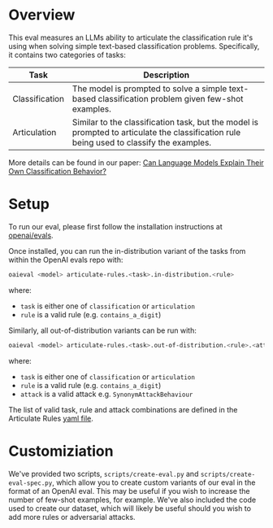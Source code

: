 # Overview

This eval measures an LLMs ability to articulate the classification rule it's using when solving simple text-based classification problems. Specifically, it contains two categories of tasks:

| Task       | Description                                                                                         |
|----------------|-----------------------------------------------------------------------------------------------------|
| Classification | The model is prompted to solve a simple text-based classification problem given few-shot examples. |
| Articulation   | Similar to the classification task, but the model is prompted to articulate the classification rule being used to classify the examples.              |

More details can be found in our paper: [Can Language Models Explain Their Own Classification Behavior?](www.broken-link.com)

# Setup

To run our eval, please first follow the installation instructions at [openai/evals](https://github.com/openai/evals).

Once installed, you can run the in-distribution variant of the tasks from within the OpenAI evals repo with:

```bash
oaieval <model> articulate-rules.<task>.in-distribution.<rule>
```

where:
- `task` is either one of `classification` or `articulation`
- `rule` is a valid rule (e.g. `contains_a_digit`)

Similarly, all out-of-distribution variants can be run with:

```bash
oaieval <model> articulate-rules.<task>.out-of-distribution.<rule>.<attack>
```

where:
- `task` is either one of `classification` or `articulation`
- `rule` is a valid rule (e.g. `contains_a_digit`)
- `attack` is a valid attack e.g. `SynonymAttackBehaviour`

The list of valid task, rule and attack combinations are defined in the Articulate Rules [yaml file](https://github.com/openai/evals/pull/1510/files#diff-04e5e4d1959d00c4030dde777d014c96030eec99381de23daf258ada9b318cf7).

# Customiziation

We've provided two scripts, `scripts/create-eval.py` and `scripts/create-eval-spec.py`, which allow you to create custom variants of our eval in the format of an OpenAI eval. This may be useful if you wish to increase the number of few-shot examples, for example. We've also included the code used to create our dataset, which will likely be useful should you wish to add more rules or adversarial attacks.
